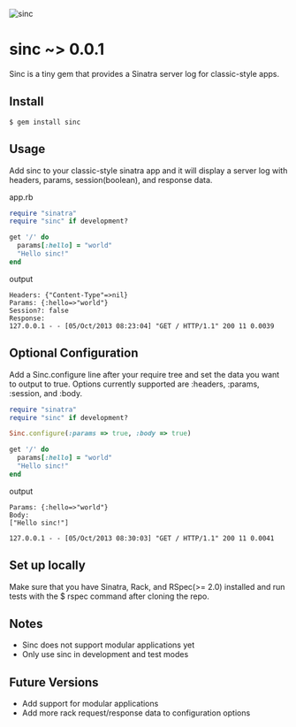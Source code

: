 ![sinc](http://i.imgur.com/BU5gy6R.jpg)

# sinc ~> 0.0.1

Sinc is a tiny gem that provides a Sinatra server log for classic-style apps.

## Install
    $ gem install sinc

## Usage

Add sinc to your classic-style sinatra app and it will display a server log with headers, params, session(boolean), and response data.

app.rb
```ruby
require "sinatra"
require "sinc" if development?

get '/' do
  params[:hello] = "world"
  "Hello sinc!"
end
```
output
```
Headers: {"Content-Type"=>nil}
Params: {:hello=>"world"}
Session?: false
Response:
127.0.0.1 - - [05/Oct/2013 08:23:04] "GET / HTTP/1.1" 200 11 0.0039
```

## Optional Configuration

Add a Sinc.configure line after your require tree and set the data you want to output to true. Options currently supported are :headers, :params, :session, and :body.
```ruby
require "sinatra"
require "sinc" if development?

Sinc.configure(:params => true, :body => true)

get '/' do
  params[:hello] = "world"
  "Hello sinc!"
end
```
output
```
Params: {:hello=>"world"}
Body:
["Hello sinc!"]

127.0.0.1 - - [05/Oct/2013 08:30:03] "GET / HTTP/1.1" 200 11 0.0041
```

## Set up locally

Make sure that you have Sinatra, Rack, and RSpec(>= 2.0) installed and run tests with the $ rspec command after cloning the repo.

## Notes

+ Sinc does not support modular applications yet
+ Only use sinc in development and test modes

## Future Versions

+ Add support for modular applications
+ Add more rack request/response data to configuration options

